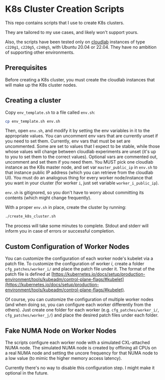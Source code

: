 # K8s Cluster Creation Scripts

This repo contains scripts that I use to create K8s clusters.

They are tailored to my use cases, and likely won't support yours.

Also, the scripts have been tested only on [cloudlab](https://www.cloudlab.us/)
instances of type `c220g1`, `c220g5`, `c240g5`, with Ubuntu 20.04 or 22.04. They have
no ambition of supporting other environments.

## Prerequisites

Before creating a K8s cluster, you must create the cloudlab instances that will make up
the K8s cluster nodes.

## Creating a cluster

Copy `env_template.sh` to a file called `env.sh`:

```bash
cp env_template.sh env.sh
```

Then, open `env.sh`, and modify it by setting the env variables in it to the appropriate values.
You can uncomment env vars that are currently unset if you need to set them.
Currently, env vars that must be set are uncommented. Some are set to values that I expect
to be stable, while those whose values will change between cloudlab experiments are unset
(it's up to you to set them to the correct values). Optional vars are commented out,
uncomment and set them if you need them. You MUST pick one cloudlab instance as the K8s
master node, and set var `master_public_ip` in `env.sh` to that instance public IP
address (which you can retrieve from the cloudlab UI). You must do an analogous thing for
every worker node/instance that you want in your cluster (for worker `i`, just set
variable `worker_i_public_ip`).

`env.sh` is gitignored, so you don't have to worry about committing its contents (which
might change frequently).

With a proper `env.sh` in place, create the cluster by running:

```bash
./create_k8s_cluster.sh
```

The process will take some minutes to complete.
Stdout and stderr will inform you in case of errors or successful completion.

## Custom Configuration of Worker Nodes

You can customize the configuration of each worker node's kubelet via a patch file.
To customize the configuration of worker _i_, create a folder `cfg_patches/worker_i/` and place the patch file under it. The format of the patch file is defined at [https://kubernetes.io/docs/setup/production-environment/tools/kubeadm/control-plane-flags/#kubelet](https://kubernetes.io/docs/setup/production-environment/tools/kubeadm/control-plane-flags/#kubelet).

Of course, you can customize the configuration of multiple worker nodes (and when doing so, you can configure each worker differently from the others). Just create one folder for each worker (e.g. `cfg_patches/worker_i/`, `cfg_patches/worker_j/`) and place the desired patch files under each folder.

## Fake NUMA Node on Worker Nodes

The scripts configure each worker node with a simulated CXL-attached NUMA node. The simulated NUMA node is created by offlining all CPUs on a real NUMA node and setting the uncore frequency for that NUMA node to a low value (to mimic the higher memory access latency).

Currently there's no way to disable this configuration step. I might make it optional in the future.
